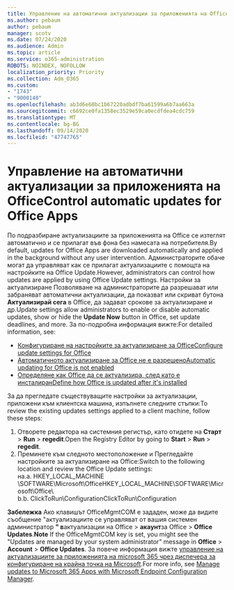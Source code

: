 ```yaml
---
title: Управление на автоматични актуализации за приложенията на Office
ms.author: pebaum
author: pebaum
manager: scotv
ms.date: 07/24/2020
ms.audience: Admin
ms.topic: article
ms.service: o365-administration
ROBOTS: NOINDEX, NOFOLLOW
localization_priority: Priority
ms.collection: Adm_O365
ms.custom:
- "1743"
- "9000140"
ms.openlocfilehash: ab3d6e60bc1b67220adbdf7ba61599a6b7aa663a
ms.sourcegitcommit: c6692ce0fa1358ec3529e59ca0ecdfdea4cdc759
ms.translationtype: MT
ms.contentlocale: bg-BG
ms.lasthandoff: 09/14/2020
ms.locfileid: "47747765"
---
```

# <a name="control-automatic-updates-for-office-apps"></a><span data-ttu-id="c2fc2-102">Управление на автоматични актуализации за приложенията на Office</span><span class="sxs-lookup"><span data-stu-id="c2fc2-102">Control automatic updates for Office Apps</span></span>

<span data-ttu-id="c2fc2-103">По подразбиране актуализациите за приложенията на Office се изтеглят автоматично и се прилагат във фона без намесата на потребителя.</span><span class="sxs-lookup"><span data-stu-id="c2fc2-103">By default, updates for Office Apps are downloaded automatically and applied in the background without any user intervention.</span></span> <span data-ttu-id="c2fc2-104">Администраторите обаче могат да управляват как се прилагат актуализациите с помощта на настройките на Office Update.</span><span class="sxs-lookup"><span data-stu-id="c2fc2-104">However, administrators can control how updates are applied by using Office Update settings.</span></span> <span data-ttu-id="c2fc2-105">Настройки за актуализиране Позволяване на администраторите да разрешават или забраняват автоматични актуализации, да показват или скриват бутона **Актуализирай сега** в Office, да задават срокове за актуализиране и др.</span><span class="sxs-lookup"><span data-stu-id="c2fc2-105">Update settings allow administrators to enable or disable automatic updates, show or hide the **Update Now** button in Office, set update deadlines, and more.</span></span> <span data-ttu-id="c2fc2-106">За по-подробна информация вижте:</span><span class="sxs-lookup"><span data-stu-id="c2fc2-106">For detailed information, see:</span></span>

- [<span data-ttu-id="c2fc2-107">Конфигуриране на настройките за актуализиране за Office</span><span class="sxs-lookup"><span data-stu-id="c2fc2-107">Configure update settings for Office</span></span>](https://docs.microsoft.com/deployoffice/configure-update-settings-for-office-365-proplus)  
- [<span data-ttu-id="c2fc2-108">Автоматичното актуализиране за Office не е разрешено</span><span class="sxs-lookup"><span data-stu-id="c2fc2-108">Automatic updating for Office is not enabled</span></span>](https://support.microsoft.com/help/2753538/automatic-updating-for-office-2013-and-office-2016-click-to-run-is-not)  
- [<span data-ttu-id="c2fc2-109">Определяне как Office да се актуализира, след като е инсталиран</span><span class="sxs-lookup"><span data-stu-id="c2fc2-109">Define how Office is updated after it's installed</span></span>](https://docs.microsoft.com/deployoffice/configuration-options-for-the-office-2016-deployment-tool#updates-element)

<span data-ttu-id="c2fc2-110">За да прегледате съществуващите настройки за актуализации, приложени към клиентска машина, изпълнете следните стъпки:</span><span class="sxs-lookup"><span data-stu-id="c2fc2-110">To review the existing updates settings applied to a client machine, follow these steps:</span></span>

1. <span data-ttu-id="c2fc2-111">Отворете редактора на системния регистър, като отидете на **Старт**  >  **Run**  >  **regedit**.</span><span class="sxs-lookup"><span data-stu-id="c2fc2-111">Open the Registry Editor by going to **Start** > **Run** > **regedit**.</span></span>
2. <span data-ttu-id="c2fc2-112">Преминете към следното местоположение и Прегледайте настройките за актуализиране на Office:</span><span class="sxs-lookup"><span data-stu-id="c2fc2-112">Switch to the following location and review the Office Update settings:</span></span>  
    <span data-ttu-id="c2fc2-113">на.</span><span class="sxs-lookup"><span data-stu-id="c2fc2-113">a.</span></span> <span data-ttu-id="c2fc2-114">HKEY_LOCAL_MACHINE \SOFTWARE\Microsoft\Office</span><span class="sxs-lookup"><span data-stu-id="c2fc2-114">HKEY_LOCAL_MACHINE\SOFTWARE\Microsoft\Office</span></span>\  
    <span data-ttu-id="c2fc2-115">b.</span><span class="sxs-lookup"><span data-stu-id="c2fc2-115">b.</span></span> <span data-ttu-id="c2fc2-116">ClickToRun\Configuration</span><span class="sxs-lookup"><span data-stu-id="c2fc2-116">ClickToRun\Configuration</span></span>

<span data-ttu-id="c2fc2-117">**Забележка**  Ако клавишът OfficeMgmtCOM е зададен, може да видите съобщение "актуализациите се управляват от вашия системен администратор **" в**актуализации на Office  >  **акаунт**за Office  >  **Office Updates**.</span><span class="sxs-lookup"><span data-stu-id="c2fc2-117">**Note**  If the OfficeMgmtCOM key is set, you might see the "Updates are managed by your system administrator" message in **Office** > **Account** > **Office Updates**.</span></span> <span data-ttu-id="c2fc2-118">За повече информация вижте [управление на актуализациите за приложенията на microsoft 365 чрез диспечера за конфигуриране на крайна точка на Microsoft](https://docs.microsoft.com/deployoffice/manage-updates-to-office-365-proplus-with-system-center-configuration-manager#method-1-use-office-deployment-tool-to-enable-office-365-clients-to-receive-updates-from-configuration-manager).</span><span class="sxs-lookup"><span data-stu-id="c2fc2-118">For more info, see [Manage updates to Microsoft 365 Apps with Microsoft Endpoint Configuration Manager](https://docs.microsoft.com/deployoffice/manage-updates-to-office-365-proplus-with-system-center-configuration-manager#method-1-use-office-deployment-tool-to-enable-office-365-clients-to-receive-updates-from-configuration-manager).</span></span>  